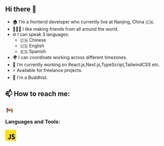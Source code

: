 ## Hi there 👋

- 🏠 I’m a frontend developer who currently live at Nanjing, China 🇨🇳.
- 🧑‍🤝‍🧑 I like making friends from all around the world.
- 🌐 I can speak 3 languages:
    - 🇨🇳 Chinese
    - 🇺🇸 English
    - 🇪🇸 Spanish
- 🌍 I can coordinate working across different timezones.
- 🔭 I’m currently working on React.js,Next.js,TypeScript,TailwindCSS etc.
- ⚡ Available for freelance projects.
- 🙏 I'm a Buddhist.


## 📫 How to reach me:
[<img align="left" alt="carmenqiu1990@gmail.com | Gmail" width="28px" src="https://raw.githubusercontent.com/edent/SuperTinyIcons/master/images/svg/gmail.svg" />][gmail]


<br/>

### Languages and Tools:

<code><img height="35" title="Javascript" src="https://raw.githubusercontent.com/edent/SuperTinyIcons/master/images/svg/javascript.svg"></code>

[gmail]: mailto:carmenqiu1990@gmail.com

